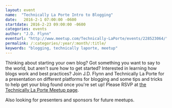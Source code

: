 ```yaml
---
layout: event
name:  "Technically La Porte Intro to Blogging"
date:   2016-2-1 07:00:00 -0600
startdate: 2016-2-23 09:00:00 -0600
categories: events
author: "J.D. Flynn"
eventurl: "http://www.meetup.com/Technically-LaPorte/events/228523064/"
permalink: /:categories/:year/:month/:title/
keywords: "blogging, technically laporte, meetup"
---
```


Thinking about starting your own blog? Got something you want to say to the world, but aren't sure how to get started? Interested in learning how blogs work and best practices? Join J.D. Flynn and Technically La Porte for a presentation on different platforms for blogging and some tips and tricks to help get your blog found once you're set up!  Please RSVP at [the Technically La Porte Meetup page](http://www.meetup.com/Technically-LaPorte/events/228523064/).

Also looking for presenters and sponsors for future meetups.
